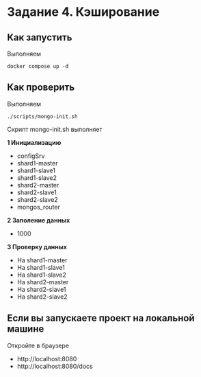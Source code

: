 # Задание 4. Кэширование

## Как запустить

Выполняем
```shell
docker compose up -d
```

## Как проверить

Выполняем
```shell
./scripts/mongo-init.sh
```

Скрипт mongo-init.sh выполняет 

**1 Инициализацию** 
 - configSrv
 - shard1-master
 - shard1-slave1
 - shard1-slave2
 - shard2-master
 - shard2-slave1
 - shard2-slave2
 - mongos_router

**2 Заполение данных**
 - 1000

**3 Проверку данных**
 - На shard1-master
 - На shard1-slave1
 - На shard1-slave2
 - На shard2-master
 - На shard2-slave1
 - На shard2-slave2

## Если вы запускаете проект на локальной машине

Откройте в браузере 
 - http://localhost:8080
 - http://localhost:8080/docs


